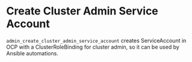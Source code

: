 # Create Cluster Admin Service Account
`admin_create_cluster_admin_service_account` creates ServiceAccount in OCP with a ClusterRoleBinding for cluster admin, so it can be used by Ansible automations.
